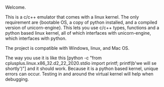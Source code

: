 Welcome.

This is a c/c++ emulator that comes with a linux kernel. The only requirement are {bootable OS, a copy of python installed, and a compiled version of unicorn-engine}.
This lets you use c/c++ types, functions and a python based linux kernel, all of which interfaces with unicorn-engine, which interfaces with python.

The project is compatible with Windows, linux, and Mac OS.


The way you use it is like this [python -c "from cplusplus.linux.x86_32.d2_22_2020.stdio import printf; printf(b'we will se shortly')"] and it should work. Because it is a
 python based kernel, unique errors can occur. Testing in and around the virtual kernel will help when debugging.

